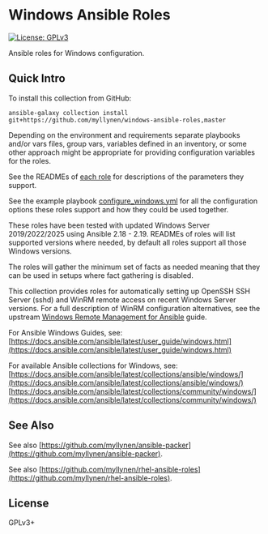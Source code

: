 # Windows Ansible Roles

[![License: GPLv3](https://img.shields.io/badge/license-GPLv3-brightgreen.svg)](https://www.gnu.org/licenses/gpl-3.0)

Ansible roles for Windows configuration.

## Quick Intro

To install this collection from GitHub:

```
ansible-galaxy collection install git+https://github.com/myllynen/windows-ansible-roles,master
```

Depending on the environment and requirements separate playbooks and/or
vars files, group vars, variables defined in an inventory, or some other
approach might be appropriate for providing configuration variables for
the roles.

See the READMEs of [each role](roles) for descriptions of the parameters
they support.

See the example playbook [configure_windows.yml](configure_windows.yml)
for all the configuration options these roles support and how they could
be used together.

These roles have been tested with updated Windows Server 2019/2022/2025
using Ansible 2.18 - 2.19. READMEs of roles will list supported versions
where needed, by default all roles support all those Windows versions.

The roles will gather the minimum set of facts as needed meaning that
they can be used in setups where fact gathering is disabled.

This collection provides roles for automatically setting up OpenSSH SSH
Server (sshd) and WinRM remote access on recent Windows Server versions.
For a full description of WinRM configuration alternatives, see the
upstream
[Windows Remote Management for Ansible](https://docs.ansible.com/ansible/latest/user_guide/windows_winrm.html)
guide.

For Ansible Windows Guides, see:  
[https://docs.ansible.com/ansible/latest/user_guide/windows.html](https://docs.ansible.com/ansible/latest/user_guide/windows.html)

For available Ansible collections for Windows, see:  
[https://docs.ansible.com/ansible/latest/collections/ansible/windows/](https://docs.ansible.com/ansible/latest/collections/ansible/windows/)  
[https://docs.ansible.com/ansible/latest/collections/community/windows/](https://docs.ansible.com/ansible/latest/collections/community/windows/)

## See Also

See also
[https://github.com/myllynen/ansible-packer](https://github.com/myllynen/ansible-packer).

See also
[https://github.com/myllynen/rhel-ansible-roles](https://github.com/myllynen/rhel-ansible-roles).

## License

GPLv3+

